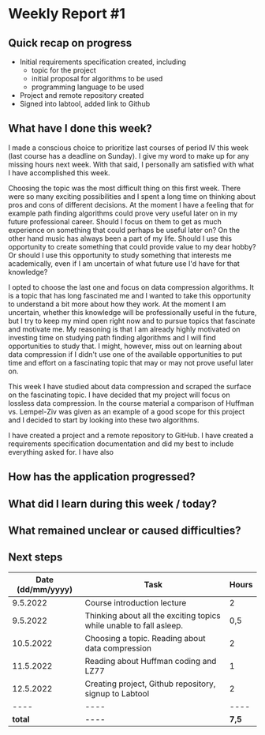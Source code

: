 # Weekly Report #1

## Quick recap on progress

* Initial requirements specification created, including
  * topic for the project
  * initial proposal for algorithms to be used
  * programming language to be used  
* Project and remote repository created
* Signed into labtool, added link to Github


## What have I done this week?
I made a conscious choice to prioritize last courses of period IV this week (last course has a deadline on Sunday). I give my word to make up for any missing hours next week. With that said, I personally am satisfied with what I have accomplished this week. 

Choosing the topic was the most difficult thing on this first week. There were so many exciting possibilities and I spent a long time on thinking about pros and cons of different decisions. At the moment I have a feeling that for example path finding algorithms could prove very useful later on in my future professional career. Should I focus on them to get as much experience on something that could perhaps be useful later on? On the other hand music has always been a part of my life. Should I use this opportunity to create something that could provide value to my dear hobby? Or should I use this opportunity to study something that interests me academically, even if I am uncertain of what future use I'd have for that knowledge? 

I opted to choose the last one and focus on data compression algorithms. It is a topic that has long fascinated me and I wanted to take this opportunity to understand a bit more about how they work. At the moment I am uncertain, whether this knowledge will be professionally useful in the future, but I try to keep my mind open right now and to pursue topics that fascinate and motivate me. My reasoning is that I am already highly motivated on investing time on studying path finding algorithms and I will find opportunities to study that. I might, however, miss out on learning about data compression if I didn't use one of the available opportunities to put time and effort on a fascinating topic that may or may not prove useful later on. 

This week I have studied about data compression and scraped the surface on the fascinating topic. I have decided that my project will focus on lossless data compression. In the course material a comparison of Huffman vs. Lempel-Ziv was given as an example of a good scope for this project and I decided to start by looking into these two algorithms.

I have created a project and a remote repository to GitHub. I have created a requirements specification documentation and did my best to include everything asked for. I have also 

## How has the application progressed?

## What did I learn during this week / today?

## What remained unclear or caused difficulties? 

## Next steps



| Date (dd/mm/yyyy) |Task | Hours |
| ---- | ---- | ---- |
| 9.5.2022 | Course introduction lecture | 2 |
| 9.5.2022 | Thinking about all the exciting topics while unable to fall asleep.  | 0,5|
| 10.5.2022 | Choosing a topic. Reading about data compression | 2 |
| 11.5.2022 | Reading about Huffman coding and LZ77 | 1 |
| 12.5.2022 | Creating project, Github repository, signup to Labtool | 2 |
| ---- | ---- | ---- |
| **total**| ---- | **7,5** |
